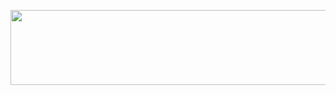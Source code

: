 <p align="center">
  <img width="560" height="120" src="https://camo.githubusercontent.com/ed508e9c66d718f76333215a139af24f8bb8fa8d/68747470733a2f2f6d75736573636f72652e6f72672f73697465732f6d75736573636f72652e6f72672f66696c65732f4361707475726525323064253237652543432538316372616e253230323031362d30332d303125323030392e34382e31315f302e706e67">
</p>
